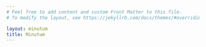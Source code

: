 ```yaml
---
# Feel free to add content and custom Front Matter to this file.
# To modify the layout, see https://jekyllrb.com/docs/themes/#overriding-theme-defaults

layout: minutum
title: Minutum
---
```

